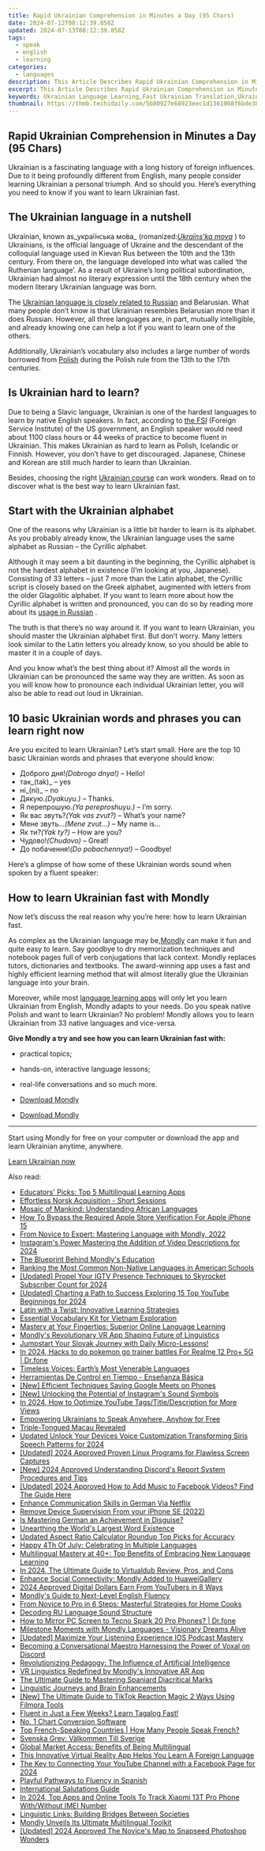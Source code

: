 ```yaml
---
title: Rapid Ukrainian Comprehension in Minutes a Day (95 Chars)
date: 2024-07-12T08:12:39.858Z
updated: 2024-07-13T08:12:39.858Z
tags:
  - speak
  - english
  - learning
categories:
  - languages
description: This Article Describes Rapid Ukrainian Comprehension in Minutes a Day (95 Chars)
excerpt: This Article Describes Rapid Ukrainian Comprehension in Minutes a Day (95 Chars)
keywords: Ukrainian Language Learning,Fast Ukrainian Translation,Ukrainian Vocabulary Flashcards,Quick Ukrainian Phrasebook,Ukrainian Language Drills Daily,Efficient Ukrainian Learning App,Ukrainian Speed Learning Techniques
thumbnail: https://thmb.techidaily.com/5b80927e68923eec1d1361008f6bde3827f135dcc6188baf767c77fe55f4ad9e.png
---
```


## Rapid Ukrainian Comprehension in Minutes a Day (95 Chars)

 Ukrainian is a fascinating language with a long history of foreign influences. Due to it being profoundly different from English, many people consider learning Ukrainian a personal triumph. And so should you. Here’s everything you need to know if you want to learn Ukrainian fast.

## The Ukrainian language in a nutshell

 Ukrainian, known as_украї́нська мо́ва_ (romanized:[_Ukraïns’ka mova_](https://www.britannica.com/topic/Ukrainian-language) ) to Ukrainians, is the official language of Ukraine and the descendant of the colloquial language used in Kievan Rus between the 10th and the 13th century. From there on, the language developed into what was called ‘the Ruthenian language’. As a result of Ukraine’s long political subordination, Ukrainian had almost no literary expression until the 18th century when the modern literary Ukrainian language was born.

 The [Ukrainian language is closely related to Russian](https://shop.mondly.com/affiliate.php?ACCOUNT=ATISTUDI&AFFILIATE=108875&PATH=https://www.mondly.com?AFFILIATE=108875) and Belarusian. What many people don’t know is that Ukrainian resembles Belarusian more than it does Russian. However, all three languages are, in part, mutually intelligible, and already knowing one can help a lot if you want to learn one of the others.

 Additionally, Ukrainian’s vocabulary also includes a large number of words borrowed from [Polish](https://shop.mondly.com/affiliate.php?ACCOUNT=ATISTUDI&AFFILIATE=108875&PATH=https://www.mondly.com?AFFILIATE=108875) during the Polish rule from the 13th to the 17th centuries.

## Is Ukrainian hard to learn?

 Due to being a Slavic language, Ukrainian is one of the hardest languages to learn by native English speakers. In fact, according to [the FSI](https://www.state.gov/foreign-language-training/) (Foreign Service Institute) of the US government, an English speaker would need about 1100 class hours or 44 weeks of practice to become fluent in Ukrainian. This makes Ukrainian as hard to learn as Polish, Icelandic or Finnish. However, you don’t have to get discouraged. Japanese, Chinese and Korean are still much harder to learn than Ukrainian.

 Besides, choosing the right [Ukrainian course](https://app.adjust.io/5ixfg4k?campaign=blog-post-id-6604&fallback=https%3A%2F%2Fapp.mondly.com?avangate%5Fsrc=blog-post-id-6604?mother%5Flang=en%5Fus?target%5Flang=ua&redirect%5Fandroid=https%3A%2F%2Fplay.google.com%2Fstore%2Fapps%2Fdetails%3Fid%3Dcom.atistudios.mondly.languages&redirect%5Fios=https%3A%2F%2Fitunes.apple.com%2Fapp%2Fid987873536&redirect%5Fmacos=https%3A%2F%2Fapp.mondly.com?avangate%5Fsrc=blog-post-id-6604?mother%5Flang=en%5Fus?target%5Flang=ua) can work wonders. Read on to discover what is the best way to learn Ukrainian fast.

## Start with the Ukrainian alphabet

 One of the reasons why Ukrainian is a little bit harder to learn is its alphabet. As you probably already know, the Ukrainian language uses the same alphabet as Russian – the Cyrillic alphabet.

 Although it may seem a bit daunting in the beginning, the Cyrillic alphabet is not the hardest alphabet in existence (I’m looking at you, Japanese). Consisting of 33 letters – just 7 more than the Latin alphabet, the Cyrillic script is closely based on the Greek alphabet, augmented with letters from the older Glagolitic alphabet. If you want to learn more about how the Cyrillic alphabet is written and pronounced, you can do so by reading more about its [usage in Russian](https://shop.mondly.com/affiliate.php?ACCOUNT=ATISTUDI&AFFILIATE=108875&PATH=https://www.mondly.com?AFFILIATE=108875) .

 The truth is that there’s no way around it. If you want to learn Ukrainian, you should master the Ukrainian alphabet first. But don’t worry. Many letters look similar to the Latin letters you already know, so you should be able to master it in a couple of days.

 And you know what’s the best thing about it? Almost all the words in Ukrainian can be pronounced the same way they are written. As soon as you will know how to pronounce each individual Ukrainian letter, you will also be able to read out loud in Ukrainian.

## 10 basic Ukrainian words and phrases you can learn right now

 Are you excited to learn Ukrainian? Let’s start small. Here are the top 10 basic Ukrainian words and phrases that everyone should know:

* Доброго дня!_(Dobrogo dnya!)_ – Hello!
* так_(tak)_ – yes
* ні_(ni)_ – no
* Дякую._(Dyakuyu.)_ – Thanks.
* Я перепрошую._(Ya pereproshuyu.)_ – I’m sorry.
* Як вас звуть?_(Yak vas zvut?)_ – What’s your name?
* Мене звуть…_(Mene zvut…)_ – My name is…
* Як ти?_(Yak ty?)_ – How are you?
* Чудово!_(Chudovo)_ – Great!
* До побачення!_(Do pobachennya!)_ – Goodbye!

 Here’s a glimpse of how some of these Ukrainian words sound when spoken by a fluent speaker:

## How to learn Ukrainian fast with Mondly

 Now let’s discuss the real reason why you’re here: how to learn Ukrainian fast.

 As complex as the Ukrainian language may be,[Mondly](https://app.adjust.io/5ixfg4k?campaign=blog-post-id-6604&fallback=https%3A%2F%2Fapp.mondly.com?avangate%5Fsrc=blog-post-id-6604?mother%5Flang=en%5Fus?target%5Flang=ua&redirect%5Fandroid=https%3A%2F%2Fplay.google.com%2Fstore%2Fapps%2Fdetails%3Fid%3Dcom.atistudios.mondly.languages&redirect%5Fios=https%3A%2F%2Fitunes.apple.com%2Fapp%2Fid987873536&redirect%5Fmacos=https%3A%2F%2Fapp.mondly.com?avangate%5Fsrc=blog-post-id-6604?mother%5Flang=en%5Fus?target%5Flang=ua) can make it fun and quite easy to learn. Say goodbye to dry memorization techniques and notebook pages full of verb conjugations that lack context. Mondly replaces tutors, dictionaries and textbooks. The award-winning app uses a fast and highly efficient learning method that will almost literally glue the Ukrainian language into your brain.

 Moreover, while most [language learning apps](https://shop.mondly.com/affiliate.php?ACCOUNT=ATISTUDI&AFFILIATE=108875&PATH=https://www.mondly.com?AFFILIATE=108875) will only let you learn Ukrainian from English, Mondly adapts to your needs. Do you speak native Polish and want to learn Ukrainian? No problem! Mondly allows you to learn Ukrainian from 33 native languages and vice-versa.

 **Give Mondly a try and see how you can learn Ukrainian fast with:**

* practical topics;
* hands-on, interactive language lessons;
* real-life conversations and so much more.

* [Download Mondly](https://www.facebook.com/sharer/sharer.php?u=https%3A%2F%2Fwww.mondly.com%2Fblog%2Flearn-ukrainian-fast%2F&t=How+to+Learn+Ukrainian+Fast+in+Just+10+Minutes+a+Day "Share on Facebook")
* [Download Mondly](https://shop.mondly.com/affiliate.php?ACCOUNT=ATISTUDI&AFFILIATE=108875&PATH=https://www.mondly.com?AFFILIATE=108875)

---

 Start using Mondly for free on your computer or download the app and learn Ukrainian anytime, anywhere.

[Learn Ukrainian now](https://adjt.mondly.com/5ixfg4k?campaign=blog-post-id-6604&fallback=https%3A%2F%2Fapp.mondly.com%3Futm%5Fmedium%3Dblog%5Fblog-post-id-6604%26utm%5Fsource%3Dblog-post-id-6604&redirect%5Fmacos=https%3A%2F%2Fapp.mondly.com%3Futm%5Fmedium%3Dblog%5Fblog-post-id-6604%26utm%5Fsource%3Dblog-post-id-6604&redirect%5Fandroid=https%3A%2F%2Fplay.google.com%2Fstore%2Fapps%2Fdetails%3Fid%3Dcom.atistudios.mondly.languages%3Futm%5Fmedium%3Dblog%5Fblog-post-id-6604%26utm%5Fsource%3Dblog-post-id-6604&redirect%5Fios=https%3A%2F%2Fapps.apple.com%2Fapp%2Fapple-store%2Fid987873536%3Fpt%3D78954800%26ct%3Dblog-post-id-6604%26mt%3D8 "Learn Ukrainian now")

<ins class="adsbygoogle"
     style="display:block"
     data-ad-format="autorelaxed"
     data-ad-client="ca-pub-7571918770474297"
     data-ad-slot="1223367746"></ins>



<ins class="adsbygoogle"
     style="display:block"
     data-ad-client="ca-pub-7571918770474297"
     data-ad-slot="8358498916"
     data-ad-format="auto"
     data-full-width-responsive="true"></ins>



<span class="atpl-alsoreadstyle">Also read:</span>
<div><ul>
<li><a href="https://mondly-stories.techidaily.com/educators-picks-top-5-multilingual-learning-apps/"><u>Educators' Picks: Top 5 Multilingual Learning Apps</u></a></li>
<li><a href="https://mondly-stories.techidaily.com/effortless-norsk-acquisition-short-sessions/"><u>Effortless Norsk Acquisition - Short Sessions</u></a></li>
<li><a href="https://mondly-stories.techidaily.com/mosaic-of-mankind-understanding-african-languages/"><u>Mosaic of Mankind: Understanding African Languages</u></a></li>
<li><a href="https://ios-unlock.techidaily.com/how-to-bypass-the-required-apple-store-verification-for-apple-iphone-15-by-drfone-ios/"><u>How To Bypass the Required Apple Store Verification For Apple iPhone 15</u></a></li>
<li><a href="https://mondly-stories.techidaily.com/from-novice-to-expert-mastering-language-with-mondly-2022/"><u>From Novice to Expert: Mastering Language with Mondly, 2022</u></a></li>
<li><a href="https://instagram-videos.techidaily.com/instagrams-power-mastering-the-addition-of-video-descriptions-for-2024/"><u>Instagram's Power  Mastering the Addition of Video Descriptions for 2024</u></a></li>
<li><a href="https://mondly-stories.techidaily.com/the-blueprint-behind-mondlys-education/"><u>The Blueprint Behind Mondly's Education</u></a></li>
<li><a href="https://mondly-stories.techidaily.com/ranking-the-most-common-non-native-languages-in-american-schools/"><u>Ranking the Most Common Non-Native Languages in American Schools</u></a></li>
<li><a href="https://instagram-video-recordings.techidaily.com/updated-propel-your-igtv-presence-techniques-to-skyrocket-subscriber-count-for-2024/"><u>[Updated] Propel Your IGTV Presence  Techniques to Skyrocket Subscriber Count for 2024</u></a></li>
<li><a href="https://youtube-web.techidaily.com/ed-charting-a-path-to-success-exploring-15-top-youtube-beginnings-for-2024/"><u>[Updated] Charting a Path to Success  Exploring 15 Top YouTube Beginnings for 2024</u></a></li>
<li><a href="https://mondly-stories.techidaily.com/latin-with-a-twist-innovative-learning-strategies/"><u>Latin with a Twist: Innovative Learning Strategies</u></a></li>
<li><a href="https://mondly-stories.techidaily.com/essential-vocabulary-kit-for-vietnam-exploration/"><u>Essential Vocabulary Kit for Vietnam Exploration</u></a></li>
<li><a href="https://mondly-stories.techidaily.com/mastery-at-your-fingertips-superior-online-language-learning/"><u>Mastery at Your Fingertips: Superior Online Language Learning</u></a></li>
<li><a href="https://mondly-stories.techidaily.com/mondlys-revolutionary-vr-app-shaping-future-of-linguistics/"><u>Mondly's Revolutionary VR App Shaping Future of Linguistics</u></a></li>
<li><a href="https://mondly-stories.techidaily.com/jumpstart-your-slovak-journey-with-daily-micro-lessons/"><u>Jumpstart Your Slovak Journey with Daily Micro-Lessons!</u></a></li>
<li><a href="https://pokemon-go-android.techidaily.com/in-2024-hacks-to-do-pokemon-go-trainer-battles-for-realme-12-proplus-5g-drfone-by-drfone-virtual-android/"><u>In 2024, Hacks to do pokemon go trainer battles For Realme 12 Pro+ 5G | Dr.fone</u></a></li>
<li><a href="https://mondly-stories.techidaily.com/timeless-voices-earths-most-venerable-languages/"><u>Timeless Voices: Earth’s Most Venerable Languages</u></a></li>
<li><a href="https://mondly-stories.techidaily.com/herramientas-de-control-en-tiempo-ensenanza-basica/"><u>Herramientas De Control en Tiempo - Enseñanza Básica</u></a></li>
<li><a href="https://video-capture.techidaily.com/new-efficient-techniques-saving-google-meets-on-phones/"><u>[New] Efficient Techniques  Saving Google Meets on Phones</u></a></li>
<li><a href="https://instagram-clips.techidaily.com/new-unlocking-the-potential-of-instagrams-sound-symbols/"><u>[New] Unlocking the Potential of Instagram's Sound Symbols</u></a></li>
<li><a href="https://youtube-stream.techidaily.com/in-2024-how-to-optimize-youtube-tagstitledescription-for-more-views/"><u>In 2024, How to Optimize YouTube Tags/Title/Description for More Views</u></a></li>
<li><a href="https://mondly-stories.techidaily.com/empowering-ukrainians-to-speak-anywhere-anyhow-for-free/"><u>Empowering Ukrainians to Speak Anywhere, Anyhow for Free</u></a></li>
<li><a href="https://mondly-stories.techidaily.com/triple-tongued-macau-revealed/"><u>Triple-Tongued Macau Revealed</u></a></li>
<li><a href="https://audio-shaping.techidaily.com/updated-unlock-your-devices-voice-customization-transforming-siris-speech-patterns-for-2024/"><u>Updated Unlock Your Devices Voice Customization Transforming Siris Speech Patterns for 2024</u></a></li>
<li><a href="https://screen-capture.techidaily.com/updated-2024-approved-proven-linux-programs-for-flawless-screen-captures/"><u>[Updated] 2024 Approved  Proven Linux Programs for Flawless Screen Captures</u></a></li>
<li><a href="https://discord-videos.techidaily.com/new-2024-approved-understanding-discords-report-system-procedures-and-tips/"><u>[New] 2024 Approved  Understanding Discord's Report System  Procedures and Tips</u></a></li>
<li><a href="https://facebook-video-recording.techidaily.com/updated-2024-approved-how-to-add-music-to-facebook-videos-find-the-guide-here/"><u>[Updated] 2024 Approved  How to Add Music to Facebook Videos? Find The Guide Here</u></a></li>
<li><a href="https://mondly-stories.techidaily.com/enhance-communication-skills-in-german-via-netflix/"><u>Enhance Communication Skills in German Via Netflix</u></a></li>
<li><a href="https://ios-unlock.techidaily.com/remove-device-supervision-from-your-iphone-se-2022-by-drfone-ios/"><u>Remove Device Supervision From your iPhone SE (2022)</u></a></li>
<li><a href="https://mondly-stories.techidaily.com/is-mastering-german-an-achievement-in-disguise/"><u>Is Mastering German an Achievement in Disguise?</u></a></li>
<li><a href="https://mondly-stories.techidaily.com/unearthing-the-worlds-largest-word-existence/"><u>Unearthing the World's Largest Word Existence</u></a></li>
<li><a href="https://smart-video-creator.techidaily.com/updated-aspect-ratio-calculator-roundup-top-picks-for-accuracy/"><u>Updated Aspect Ratio Calculator Roundup Top Picks for Accuracy</u></a></li>
<li><a href="https://mondly-stories.techidaily.com/happy-4th-of-july-celebrating-in-multiple-languages/"><u>Happy 4Th Of July: Celebrating In Multiple Languages</u></a></li>
<li><a href="https://mondly-stories.techidaily.com/multilingual-mastery-at-40plus-top-benefits-of-embracing-new-language-learning/"><u>Multilingual Mastery at 40+: Top Benefits of Embracing New Language Learning</u></a></li>
<li><a href="https://smart-video-creator.techidaily.com/in-2024-the-ultimate-guide-to-virtualdub-review-pros-and-cons/"><u>In 2024, The Ultimate Guide to Virtualdub Review, Pros, and Cons</u></a></li>
<li><a href="https://mondly-stories.techidaily.com/enhance-social-connectivity-mondly-added-to-huaweigallery/"><u>Enhance Social Connectivity: Mondly Added to HuaweiGallery</u></a></li>
<li><a href="https://youtube-web.techidaily.com/approved-digital-dollars-earn-from-youtubers-in-8-ways/"><u>2024 Approved  Digital Dollars  Earn From YouTubers in 8 Ways</u></a></li>
<li><a href="https://mondly-stories.techidaily.com/mondlys-guide-to-next-level-english-fluency/"><u>Mondly's Guide to Next-Level English Fluency</u></a></li>
<li><a href="https://mondly-stories.techidaily.com/from-novice-to-pro-in-6-steps-masterful-strategies-for-home-cooks/"><u>From Novice to Pro in 6 Steps: Masterful Strategies for Home Cooks</u></a></li>
<li><a href="https://mondly-stories.techidaily.com/decoding-ru-language-sound-structure/"><u>Decoding RU Language Sound Structure</u></a></li>
<li><a href="https://screen-mirror.techidaily.com/how-to-mirror-pc-screen-to-tecno-spark-20-pro-phones-drfone-by-drfone-android/"><u>How to Mirror PC Screen to Tecno Spark 20 Pro Phones? | Dr.fone</u></a></li>
<li><a href="https://mondly-stories.techidaily.com/milestone-moments-with-mondly-languages-visionary-dreams-alive/"><u>Milestone Moments with Mondly Languages - Visionary Dreams Alive</u></a></li>
<li><a href="https://extra-skills.techidaily.com/updated-maximize-your-listening-experience-ios-podcast-mastery/"><u>[Updated] Maximize Your Listening Experience  IOS Podcast Mastery</u></a></li>
<li><a href="https://audio-shaping.techidaily.com/becoming-a-conversational-maestro-harnessing-the-power-of-voxal-on-discord/"><u>Becoming a Conversational Maestro Harnessing the Power of Voxal on Discord</u></a></li>
<li><a href="https://mondly-stories.techidaily.com/revolutionizing-pedagogy-the-influence-of-artificial-intelligence/"><u>Revolutionizing Pedagogy: The Influence of Artificial Intelligence</u></a></li>
<li><a href="https://mondly-stories.techidaily.com/vr-linguistics-redefined-by-mondlys-innovative-ar-app/"><u>VR Linguistics Redefined by Mondly's Innovative AR App</u></a></li>
<li><a href="https://mondly-stories.techidaily.com/the-ultimate-guide-to-mastering-spaniard-diacritical-marks/"><u>The Ultimate Guide to Mastering Spaniard Diacritical Marks</u></a></li>
<li><a href="https://mondly-stories.techidaily.com/linguistic-journeys-and-brain-enhancements/"><u>Linguistic Journeys and Brain Enhancements</u></a></li>
<li><a href="https://tiktok-video-recordings.techidaily.com/new-the-ultimate-guide-to-tiktok-reaction-magic-2-ways-using-filmora-tools/"><u>[New] The Ultimate Guide to TikTok Reaction Magic  2 Ways Using Filmora Tools</u></a></li>
<li><a href="https://mondly-stories.techidaily.com/fluent-in-just-a-few-weeks-learn-tagalog-fast/"><u>Fluent in Just a Few Weeks? Learn Tagalog Fast!</u></a></li>
<li><a href="https://visual-screen-recording.techidaily.com/no-1-chart-conversion-software/"><u>No. 1 Chart Conversion Software</u></a></li>
<li><a href="https://mondly-stories.techidaily.com/top-french-speaking-countries-how-many-people-speak-french/"><u>Top French-Speaking Countries | How Many People Speak French?</u></a></li>
<li><a href="https://mondly-stories.techidaily.com/svenska-grev-valkommen-till-sverige/"><u>Svenska Grev: Välkommen Till Sverige</u></a></li>
<li><a href="https://mondly-stories.techidaily.com/global-market-access-benefits-of-being-multilingual/"><u>Global Market Access: Benefits of Being Multilingual</u></a></li>
<li><a href="https://mondly-stories.techidaily.com/this-innovative-virtual-reality-app-helps-you-learn-a-foreign-language/"><u>This Innovative Virtual Reality App Helps You Learn A Foreign Language</u></a></li>
<li><a href="https://facebook-video-share.techidaily.com/the-key-to-connecting-your-youtube-channel-with-a-facebook-page-for-2024/"><u>The Key to Connecting Your YouTube Channel with a Facebook Page for 2024</u></a></li>
<li><a href="https://mondly-stories.techidaily.com/playful-pathways-to-fluency-in-spanish/"><u>Playful Pathways to Fluency in Spanish</u></a></li>
<li><a href="https://mondly-stories.techidaily.com/international-salutations-guide/"><u>International Salutations Guide</u></a></li>
<li><a href="https://unlock-android.techidaily.com/in-2024-top-apps-and-online-tools-to-track-xiaomi-13t-pro-phone-withwithout-imei-number-by-drfone-android/"><u>In 2024, Top Apps and Online Tools To Track Xiaomi 13T Pro Phone With/Without IMEI Number</u></a></li>
<li><a href="https://mondly-stories.techidaily.com/linguistic-links-building-bridges-between-societies/"><u>Linguistic Links: Building Bridges Between Societies</u></a></li>
<li><a href="https://mondly-stories.techidaily.com/mondly-unveils-its-ultimate-multilingual-toolkit/"><u>Mondly Unveils Its Ultimate Multilingual Toolkit</u></a></li>
<li><a href="https://vp-tips.techidaily.com/updated-2024-approved-the-novices-map-to-snapseed-photoshop-wonders/"><u>[Updated] 2024 Approved  The Novice's Map to Snapseed Photoshop Wonders</u></a></li>
</ul></div>
